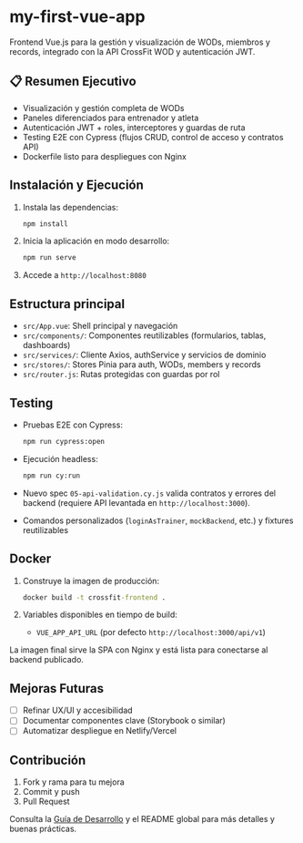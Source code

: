 # my-first-vue-app

Frontend Vue.js para la gestión y visualización de WODs, miembros y records, integrado con la API CrossFit WOD y autenticación JWT.

## 📋 Resumen Ejecutivo

- Visualización y gestión completa de WODs
- Paneles diferenciados para entrenador y atleta
- Autenticación JWT + roles, interceptores y guardas de ruta
- Testing E2E con Cypress (flujos CRUD, control de acceso y contratos API)
- Dockerfile listo para despliegues con Nginx

## Instalación y Ejecución

1. Instala las dependencias:

   ```sh
   npm install
   ```

2. Inicia la aplicación en modo desarrollo:

   ```sh
   npm run serve
   ```

3. Accede a `http://localhost:8080`

## Estructura principal

- `src/App.vue`: Shell principal y navegación
- `src/components/`: Componentes reutilizables (formularios, tablas, dashboards)
- `src/services/`: Cliente Axios, authService y servicios de dominio
- `src/stores/`: Stores Pinia para auth, WODs, members y records
- `src/router.js`: Rutas protegidas con guardas por rol

## Testing

- Pruebas E2E con Cypress:

  ```sh
  npm run cypress:open
  ```

- Ejecución headless:

  ```sh
  npm run cy:run
  ```

- Nuevo spec `05-api-validation.cy.js` valida contratos y errores del backend (requiere API levantada en `http://localhost:3000`).
- Comandos personalizados (`loginAsTrainer`, `mockBackend`, etc.) y fixtures reutilizables

## Docker

1. Construye la imagen de producción:

   ```cmd
   docker build -t crossfit-frontend .
   ```

2. Variables disponibles en tiempo de build:
   - `VUE_APP_API_URL` (por defecto `http://localhost:3000/api/v1`)

La imagen final sirve la SPA con Nginx y está lista para conectarse al backend publicado.

## Mejoras Futuras

- [ ] Refinar UX/UI y accesibilidad
- [ ] Documentar componentes clave (Storybook o similar)
- [ ] Automatizar despliegue en Netlify/Vercel

## Contribución

1. Fork y rama para tu mejora
2. Commit y push
3. Pull Request

Consulta la [Guía de Desarrollo](../../Informe_Desarrollo.md) y el README global para más detalles y buenas prácticas.
